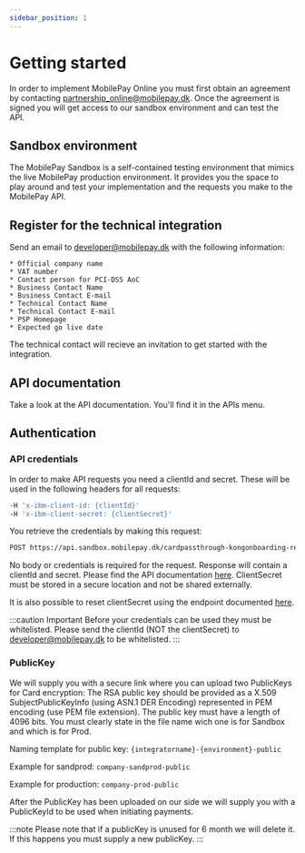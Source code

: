```yaml
---
sidebar_position: 1
---
```


# Getting started

In order to implement MobilePay Online you must first obtain an agreement by contacting partnership_online@mobilepay.dk. Once the agreement is signed you will get access to our sandbox environment and can test the API.

## Sandbox environment

The MobilePay Sandbox is a self-contained testing environment that mimics the live MobilePay production environment. It provides you the space to play around and test your implementation and the requests you make to the MobilePay API.

## Register for the technical integration

Send an email to [developer@mobilepay.dk](mailto:developer@mobilepay.dk?subject=Register%20as%20MobilePay%20Online%20Integrator&body=Hi%20MobilePay%2C%0D%0A%0D%0AOfficial%20company%20name%3A%0D%0AVAT%20number%3A%0D%0A%0D%0AContact%20person%20for%20PCI-DSS%20AoC%3A%0D%0A%0D%0ABusiness%20Contact%20Name%3A%0D%0ABusiness%20Contact%20E-mail%3A%0D%0A%0D%0ATechnical%20Contact%20Name%3A%0D%0ATechnical%20Contact%20E-mail%3A%0D%0A%0D%0APSP%20Homepage%3A%0D%0AExpected%20go%20live%20date%3A%0D%0AAdditional%20information%3A%0D%0A) with the following information:

    * Official company name
    * VAT number
    * Contact person for PCI-DSS AoC
    * Business Contact Name
    * Business Contact E-mail
    * Technical Contact Name
    * Technical Contact E-mail
    * PSP Homepage
    * Expected go live date

The technical contact will recieve an invitation to get started with the integration.

## API documentation

Take a look at the API documentation. You'll find it in the APIs menu.

## Authentication

### API credentials

In order to make API requests you need a clientId and secret. These will be used in the following headers for all requests:

```bash title="Headers"
-H 'x-ibm-client-id: {clientId}'
-H 'x-ibm-client-secret: {clientSecret}'
```

You retrieve the credentials by making this request:
```bash title="Create credentials"
POST https://api.sandbox.mobilepay.dk/cardpassthrough-kongonboarding-restapi/api/v1/credentials 
```
No body or credentials is required for the request. Response will contain a clientId and secret. Please find the API documentation [here](/api/online#tag/PSP-Onboarding/paths/~1api~1v1~1credentials/post). ClientSecret must be stored in a secure location and not be shared externally. 

It is also possible to reset clientSecret using the endpoint documented [here](/api/online#tag/PSP-Onboarding/paths/~1api~1v1~1credentials~1secret/patch).

:::caution Important
Before your credentials can be used they must be whitelisted. Please send the clientId (NOT the clientSecret) to developer@mobilepay.dk to be whitelisted.
:::

### PublicKey

We will supply you with a secure link where you can upload two PublicKeys for Card encryption: The RSA public key should be provided as a X.509 SubjectPublicKeyInfo (using ASN.1 DER Encoding) represented in PEM encoding (use PEM file extension). The public key must have a length of 4096 bits. You must clearly state in the file name wich one is for Sandbox and which is for Prod.

Naming template for public key: `{integratorname}-{environment}-public`

Example for sandprod: `company-sandprod-public`

Example for production: `company-prod-public`

After the PublicKey has been uploaded on our side we will supply you with a PublicKeyId to be used when initiating payments.

:::note
Please note that if a publicKey is unused for 6 month we will delete it. If this happens you must supply a new publicKey.
:::
